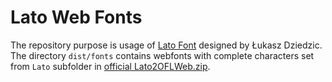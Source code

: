 # Lato Web Fonts
The repository purpose is usage of [Lato Font](http://www.latofonts.com/lato-free-fonts/) designed by Łukasz Dziedzic.  
The directory `dist/fonts` contains webfonts with complete characters set from `Lato` subfolder in [official Lato2OFLWeb.zip](http://www.latofonts.com/download/Lato2OFLWeb.zip).
